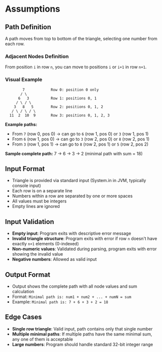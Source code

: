 # Assumptions

## Path Definition

A path moves from top to bottom of the triangle, selecting one number from each row.

### Adjacent Nodes Definition
From position `i` in row `n`, you can move to positions `i` or `i+1` in row `n+1`.

### Visual Example
```
        7            Row 0: position 0 only
       / \
      6   3          Row 1: positions 0, 1
     / \ / \
    3   8   5        Row 2: positions 0, 1, 2
   / \ / \ / \
  11  2  10  9       Row 3: positions 0, 1, 2, 3
```

**Example paths:**
- From `7` (row 0, pos 0) → can go to `6` (row 1, pos 0) or `3` (row 1, pos 1)
- From `6` (row 1, pos 0) → can go to `3` (row 2, pos 0) or `8` (row 2, pos 1)
- From `3` (row 1, pos 1) → can go to `8` (row 2, pos 1) or `5` (row 2, pos 2)

**Sample complete path:** 7 → 6 → 3 → 2 (minimal path with sum = 18)

## Input Format
- Triangle is provided via standard input (System.in in JVM, typically console input)
- Each row is on a separate line
- Numbers within a row are separated by one or more spaces
- All values must be integers
- Empty lines are ignored

## Input Validation
- **Empty input**: Program exits with descriptive error message
- **Invalid triangle structure**: Program exits with error if row `n` doesn't have exactly `n+1` elements (0-indexed)
- **Non-numeric values**: Validated during parsing, program exits with error showing the invalid value
- **Negative numbers**: Allowed as valid input

## Output Format
- Output shows the complete path with all node values and sum calculation
- Format: `Minimal path is: num1 + num2 + ... + numN = sum`
- Example: `Minimal path is: 7 + 6 + 3 + 2 = 18`

## Edge Cases
- **Single row triangle**: Valid input, path contains only that single number
- **Multiple minimal paths**: If multiple paths have the same minimal sum, any one of them is acceptable
- **Large numbers**: Program should handle standard 32-bit integer range